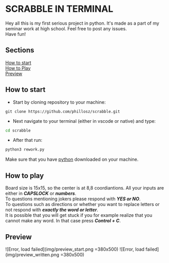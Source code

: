 # SCRABBLE IN TERMINAL

Hey all this is my first serious project in python. It's made as a part of my seminar work at high school. Feel free to post any issues.  
Have fun!



## Sections
[How to start](#how-to-start)  
[How to Play](#how-to-play)  
[Preview](#preview)

## How to start

- Start by cloning repository to your machine:
```git 
git clone https://github.com/phillosz/scrabble.git
```
- Next navigate to your terminal (either in vscode or native) and type:
```bash
cd scrabble
```
- After that run:
```bash
python3 rework.py
```

Make sure that you have [python](https://www.python.org/downloads/) downloaded on your machine.

## How to play

Board size is 15x15, so the center is at 8,8 coordiantions. All your inputs are either in ***CAPSLOCK*** or ***numbers***.   
To questions mentioning jokers please respond with ***YES or NO***.  
To questions such as directions or whether you want to replace letters or not respond with ***exactly the word or letter***.  
It is possible that you will get stuck if you for example realize that you cannot make any word. In that case press ***Control + C***.  

## Preview
![Error, load failed](img/preview_start.png =380x500) ![Error, load failed](img/preview_written.png =380x500)


